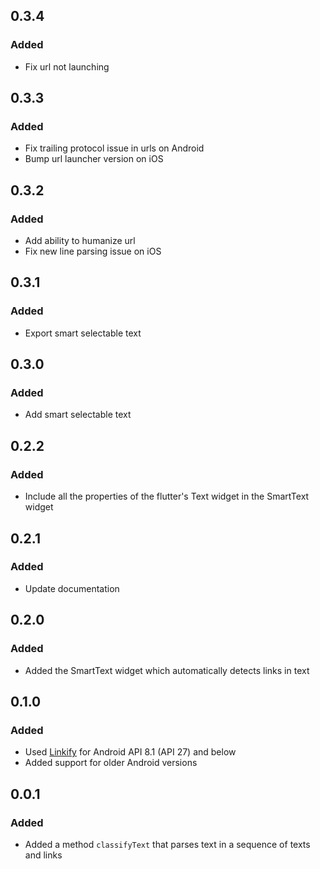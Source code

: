 ## 0.3.4

### Added

- Fix url not launching

## 0.3.3

### Added

- Fix trailing protocol issue in urls on Android
- Bump url launcher version on iOS

## 0.3.2

### Added

- Add ability to humanize url
- Fix new line parsing issue on iOS

## 0.3.1

### Added

- Export smart selectable text

## 0.3.0

### Added

- Add smart selectable text

## 0.2.2

### Added

- Include all the properties of the flutter's Text widget in the SmartText widget

## 0.2.1

### Added

- Update documentation

## 0.2.0

### Added

- Added the SmartText widget which automatically detects links in text

## 0.1.0

### Added

- Used [Linkify](https://developer.android.com/reference/android/text/util/Linkify) for Android API 8.1 (API 27) and below
- Added support for older Android versions

## 0.0.1

### Added

- Added a method `classifyText` that parses text in a sequence of texts and links
